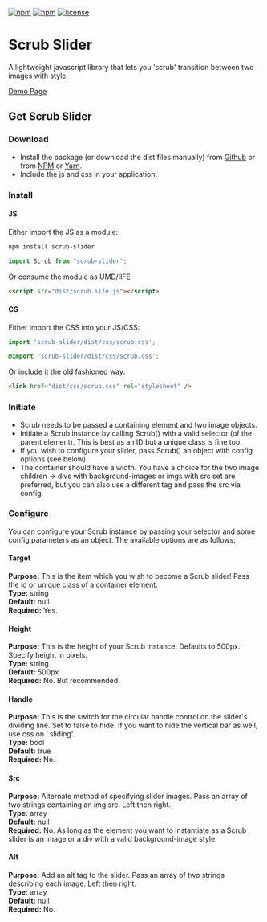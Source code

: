 [![npm](https://img.shields.io/npm/dt/scrub-slider.svg)]()
[![npm](https://img.shields.io/npm/v/scrub-slider.svg)]()
[![license](https://img.shields.io/github/license/recidvst/scrub-slider.svg)]()

# Scrub Slider

A lightweight javascript library that lets you 'scrub' transition between two images with style.

[Demo Page](https://recidvst.github.io/scrub-slider "scrub demo")

## Get Scrub Slider

### Download

- Install the package (or download the dist files manually) from [Github](https://github.com/Recidvst/scrub-slider/archive/master.zip "Github download") or from [NPM](https://www.npmjs.com/package/scrub-slider "npm download") or [Yarn](https://yarnpkg.com/en/package/scrub-slider "yarn download").
- Include the js and css in your application:

### Install

#### JS
Either import the JS as a module:
```bash
npm install scrub-slider
```
```js
import Scrub from "scrub-slider";
```

Or consume the module as UMD/IIFE
```html
<script src="dist/scrub.iife.js"></script>
```

#### CS
Either import the CSS into your JS/CSS:
```js
import 'scrub-slider/dist/css/scrub.css';
```
```scss
@import 'scrub-slider/dist/css/scrub.css';
```

Or include it the old fashioned way:
```html
<link href="dist/css/scrub.css" rel="stylesheet" />
```

### Initiate

- Scrub needs to be passed a containing element and two image objects.
- Initiate a Scrub instance by calling Scrub() with a valid selector (of the parent element). This is best as an ID but a unique class is fine too.
- If you wish to configure your slider, pass Scrub() an object with config options (see below).
- The container should have a width. You have a choice for the two image children -> divs with background-images or imgs with src set are preferred, but you can also use a different tag and pass the src via config.

### Configure

You can configure your Scrub instance by passing your selector and some config parameters as an object. The available options are as follows:

#### Target

**Purpose:** This is the item which you wish to become a Scrub slider! Pass the id or unique class of a container element.  
**Type:** string  
**Default:** null  
**Required:** Yes.

#### Height

**Purpose:** This is the height of your Scrub instance. Defaults to 500px. Specify height in pixels.  
**Type:** string  
**Default:** 500px  
**Required:** No. But recommended.

#### Handle

**Purpose:** This is the switch for the circular handle control on the slider's dividing line. Set to false to hide. If you want to hide the vertical bar as well, use css on '.sliding'.  
**Type:** bool  
**Default:** true  
**Required:** No.

#### Src

**Purpose:** Alternate method of specifying slider images. Pass an array of two strings containing an img src. Left then right.  
**Type:** array  
**Default:** null  
**Required:** No. As long as the element you want to instantiate as a Scrub slider is an image or a div with a valid background-image style.

#### Alt

**Purpose:** Add an alt tag to the slider. Pass an array of two strings describing each image. Left then right.  
**Type:** array  
**Default:** null  
**Required:** No.
